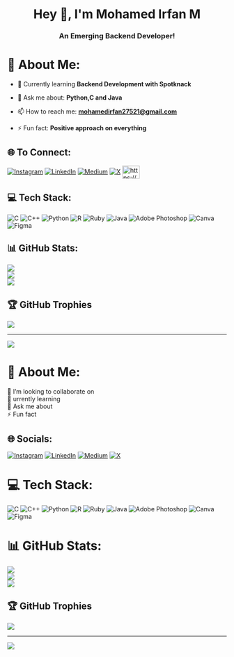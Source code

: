 <h1 align="center">Hey 👋, I'm Mohamed Irfan M</h1>
<h3 align="center">An Emerging Backend Developer!</h3>

 # 💫 About Me:<br>
- 🌱 Currently learning **Backend Development with Spotknack**

- 💬 Ask me about: **Python,C and Java**

- 📫 How to reach me: **mohamedirfan27521@gmail.com**

- ⚡ Fun fact: **Positive approach on everything**

## 🌐 To Connect:
[![Instagram](https://img.shields.io/badge/Instagram-%23E4405F.svg?logo=Instagram&logoColor=white)](https://instagram.com/https://www.instagram.com/___________irfan_____________/?hl=en) [![LinkedIn](https://img.shields.io/badge/LinkedIn-%230077B5.svg?logo=linkedin&logoColor=white)](https://linkedin.com/in/www.linkedin.com/in/mohamed-irfan-192191268) [![Medium](https://img.shields.io/badge/Medium-12100E?logo=medium&logoColor=white)](https://medium.com/@@mohamedirfan14567) [![X](https://img.shields.io/badge/X-black.svg?logo=X&logoColor=white)](https://x.com/_mohamedirfan_3) <a href="https://dribbble.com/https://dribbble.com/__irfan3__" target="blank"><img align="center" src="https://raw.githubusercontent.com/rahuldkjain/github-profile-readme-generator/master/src/images/icons/Social/dribbble.svg" alt="https://dribbble.com/__irfan3__" height="30" width="40" /></a>

## 💻 Tech Stack:
![C](https://img.shields.io/badge/c-%2300599C.svg?style=for-the-badge&logo=c&logoColor=white) ![C++](https://img.shields.io/badge/c++-%2300599C.svg?style=for-the-badge&logo=c%2B%2B&logoColor=white) ![Python](https://img.shields.io/badge/python-3670A0?style=for-the-badge&logo=python&logoColor=ffdd54) ![R](https://img.shields.io/badge/r-%23276DC3.svg?style=for-the-badge&logo=r&logoColor=white) ![Ruby](https://img.shields.io/badge/ruby-%23CC342D.svg?style=for-the-badge&logo=ruby&logoColor=white) ![Java](https://img.shields.io/badge/java-%23ED8B00.svg?style=for-the-badge&logo=openjdk&logoColor=white) ![Adobe Photoshop](https://img.shields.io/badge/adobe%20photoshop-%2331A8FF.svg?style=for-the-badge&logo=adobe%20photoshop&logoColor=white) ![Canva](https://img.shields.io/badge/Canva-%2300C4CC.svg?style=for-the-badge&logo=Canva&logoColor=white) ![Figma](https://img.shields.io/badge/figma-%23F24E1E.svg?style=for-the-badge&logo=figma&logoColor=white)
## 📊 GitHub Stats:
![](https://github-readme-stats.vercel.app/api?username=Mohamed-Irfan3&theme=highcontrast&hide_border=false&include_all_commits=false&count_private=false)<br/>
![](https://github-readme-streak-stats.herokuapp.com/?user=Mohamed-Irfan3&theme=highcontrast&hide_border=false)<br/>
![](https://github-readme-stats.vercel.app/api/top-langs/?username=Mohamed-Irfan3&theme=highcontrast&hide_border=false&include_all_commits=false&count_private=false&layout=compact)

## 🏆 GitHub Trophies
![](https://github-profile-trophy.vercel.app/?username=Mohamed-Irfan3&theme=radical&no-frame=false&no-bg=true&margin-w=4)

---
[![](https://visitcount.itsvg.in/api?id=Mohamed-Irfan3&icon=8&color=12)](https://visitcount.itsvg.in)
# 💫 About Me:
👯 I’m looking to collaborate on<br>🌱  urrently learning<br>💬 Ask me about<br>⚡ Fun fact


## 🌐 Socials:
[![Instagram](https://img.shields.io/badge/Instagram-%23E4405F.svg?logo=Instagram&logoColor=white)](https://instagram.com/https://www.instagram.com/___________irfan_____________/?hl=en) [![LinkedIn](https://img.shields.io/badge/LinkedIn-%230077B5.svg?logo=linkedin&logoColor=white)](https://linkedin.com/in/www.linkedin.com/in/mohamed-irfan-192191268) [![Medium](https://img.shields.io/badge/Medium-12100E?logo=medium&logoColor=white)](https://medium.com/@@mohamedirfan14567) [![X](https://img.shields.io/badge/X-black.svg?logo=X&logoColor=white)](https://x.com/_mohamedirfan_3) 

# 💻 Tech Stack:
![C](https://img.shields.io/badge/c-%2300599C.svg?style=for-the-badge&logo=c&logoColor=white) ![C++](https://img.shields.io/badge/c++-%2300599C.svg?style=for-the-badge&logo=c%2B%2B&logoColor=white) ![Python](https://img.shields.io/badge/python-3670A0?style=for-the-badge&logo=python&logoColor=ffdd54) ![R](https://img.shields.io/badge/r-%23276DC3.svg?style=for-the-badge&logo=r&logoColor=white) ![Ruby](https://img.shields.io/badge/ruby-%23CC342D.svg?style=for-the-badge&logo=ruby&logoColor=white) ![Java](https://img.shields.io/badge/java-%23ED8B00.svg?style=for-the-badge&logo=openjdk&logoColor=white) ![Adobe Photoshop](https://img.shields.io/badge/adobe%20photoshop-%2331A8FF.svg?style=for-the-badge&logo=adobe%20photoshop&logoColor=white) ![Canva](https://img.shields.io/badge/Canva-%2300C4CC.svg?style=for-the-badge&logo=Canva&logoColor=white) ![Figma](https://img.shields.io/badge/figma-%23F24E1E.svg?style=for-the-badge&logo=figma&logoColor=white)
# 📊 GitHub Stats:
![](https://github-readme-stats.vercel.app/api?username=Mohamed-Irfan3&theme=highcontrast&hide_border=false&include_all_commits=false&count_private=false)<br/>
![](https://github-readme-streak-stats.herokuapp.com/?user=Mohamed-Irfan3&theme=highcontrast&hide_border=false)<br/>
![](https://github-readme-stats.vercel.app/api/top-langs/?username=Mohamed-Irfan3&theme=highcontrast&hide_border=false&include_all_commits=false&count_private=false&layout=compact)

## 🏆 GitHub Trophies
![](https://github-profile-trophy.vercel.app/?username=Mohamed-Irfan3&theme=radical&no-frame=false&no-bg=true&margin-w=4)

---
[![](https://visitcount.itsvg.in/api?id=Mohamed-Irfan3&icon=8&color=12)](https://visitcount.itsvg.in)

<!-- Proudly created with GPRM ( https://gprm.itsvg.in ) -->

